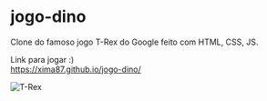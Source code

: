 # jogo-dino
Clone do famoso jogo T-Rex do Google feito com HTML, CSS, JS.

Link para jogar :)
<br>
https://xima87.github.io/jogo-dino/

![T-Rex](https://user-images.githubusercontent.com/91227083/167513596-8594e4fb-2932-47bb-b844-0ffbd42e79a0.png)
